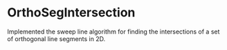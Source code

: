 # OrthoSegIntersection

Implemented the sweep line algorithm for finding the intersections of a set of orthogonal line segments in 2D.
